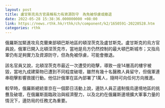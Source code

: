 ```yaml
---
layout: post
title: 盧甘斯克烏方官員稱有力有資源防守　為免被俘虜或撤退
date: 2022-05-28 15:38:36.000000000 +08:00
link: https://news.rthk.hk/rthk/ch/component/k2/1650591-20220528.htm
categories: rthk
---
```


俄羅斯加緊進攻烏克蘭東部頓巴斯地區的頓涅茨克及盧甘斯克。盧甘斯克的烏方官員說，俄軍已開入北頓涅茨克市，當地是烏方仍然控制的最大頓巴斯城市；又指烏軍仍有足夠實力及資源防守，但為免被俘虜，可能會撤退。

該名官員又說，北頓涅茨克市最近一次遭受的砲擊，導致一座14層高的樓宇被毀，當地九成建築物已遭到不同程度破壞，雖然有幾十名醫務人員留守，但俄軍連串砲擊影響救援行動。他估計俄軍在區內部署了1萬人，隨時可向任何方向推進。

較早時，俄羅斯總統普京在一個節日活動上說，邊防人員正遏制俄烏邊境地區的挑釁及破壞，在俄羅斯面臨政治與經濟壓力，以及北約在俄羅斯邊境擴大軍事力量的情況下，邊防局的任務尤為重要。
